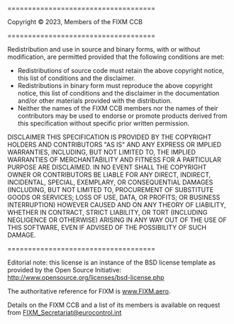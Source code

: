 ====================================

Copyright © 2023, Members of the FIXM CCB

====================================

Redistribution and use in source and binary forms, with or without modification, are permitted provided that the following conditions are met:

- Redistributions of source code must retain the above copyright notice, this list of conditions and the disclaimer.
- Redistributions in binary form must reproduce the above copyright notice, this list of conditions and the disclaimer in the documentation and/or other materials provided with the distribution.
- Neither the names of the FIXM CCB members nor the names of their contributors may be used to endorse or promote products derived from this specification without specific prior written permission.

DISCLAIMER
THIS SPECIFICATION IS PROVIDED BY THE COPYRIGHT HOLDERS AND CONTRIBUTORS "AS IS" AND ANY EXPRESS OR IMPLIED WARRANTIES, INCLUDING, BUT NOT LIMITED TO, THE IMPLIED WARRANTIES OF MERCHANTABILITY AND FITNESS FOR A PARTICULAR PURPOSE ARE DISCLAIMED. IN NO EVENT SHALL THE COPYRIGHT OWNER OR CONTRIBUTORS BE LIABLE FOR ANY DIRECT, INDIRECT, INCIDENTAL, SPECIAL, EXEMPLARY, OR CONSEQUENTIAL DAMAGES (INCLUDING, BUT NOT LIMITED TO, PROCUREMENT OF SUBSTITUTE GOODS OR SERVICES; LOSS OF USE, DATA, OR PROFITS; OR BUSINESS INTERRUPTION) HOWEVER CAUSED AND ON ANY THEORY OF LIABILITY, WHETHER IN CONTRACT, STRICT LIABILITY, OR TORT (INCLUDING NEGLIGENCE OR OTHERWISE) ARISING IN ANY WAY OUT OF THE USE OF THIS SOFTWARE, EVEN IF ADVISED OF THE POSSIBILITY OF SUCH DAMAGE.

====================================

Editorial note: this license is an instance of the BSD license template as provided by the Open Source Initiative: http://www.opensource.org/licenses/bsd-license.php

The authoritative reference for FIXM is www.FIXM.aero.

Details on the FIXM CCB and a list of its members is available on request from FIXM_Secretariat@eurocontrol.int
